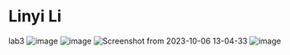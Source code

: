 # Linyi Li
lab3
![image](https://github.com/linyilily/ECE444-F2023-Lab1/assets/71032637/472fc573-ff4c-42e4-bc68-1ea6776fcd58)
![image](https://github.com/linyilily/ECE444-F2023-Lab1/assets/71032637/40ea402e-58eb-4841-993c-bbf35f94f78f)
![Screenshot from 2023-10-06 13-04-33](https://github.com/linyilily/ECE444-F2023-Lab1/assets/71032637/282b5930-81f1-4db2-8c46-450dc5cb7438)
![image](https://github.com/linyilily/ECE444-F2023-Lab1/assets/71032637/b779afa1-779c-4758-8467-04dc47dd21f6)

